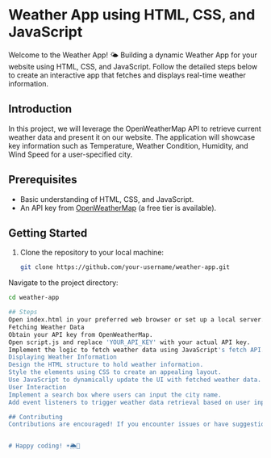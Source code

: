 # Weather App using HTML, CSS, and JavaScript

Welcome to the Weather App! 🌤️ Building a dynamic Weather App for your website using HTML, CSS, and JavaScript. Follow the detailed steps below to create an interactive app that fetches and displays real-time weather information.

## Introduction
In this project, we will leverage the OpenWeatherMap API to retrieve current weather data and present it on our website. The application will showcase key information such as Temperature, Weather Condition, Humidity, and Wind Speed for a user-specified city.

## Prerequisites
- Basic understanding of HTML, CSS, and JavaScript.
- An API key from [OpenWeatherMap](https://openweathermap.org/) (a free tier is available).

## Getting Started
1. Clone the repository to your local machine:
   ```bash
   git clone https://github.com/your-username/weather-app.git
Navigate to the project directory:
```bash
cd weather-app

## Steps
Open index.html in your preferred web browser or set up a local server.
Fetching Weather Data
Obtain your API key from OpenWeatherMap.
Open script.js and replace 'YOUR_API_KEY' with your actual API key.
Implement the logic to fetch weather data using JavaScript's fetch API.
Displaying Weather Information
Design the HTML structure to hold weather information.
Style the elements using CSS to create an appealing layout.
Use JavaScript to dynamically update the UI with fetched weather data.
User Interaction
Implement a search box where users can input the city name.
Add event listeners to trigger weather data retrieval based on user input.

## Contributing
Contributions are encouraged! If you encounter issues or have suggestions, open an issue or submit a pull request.


# Happy coding! ☀️🌦️🌈
